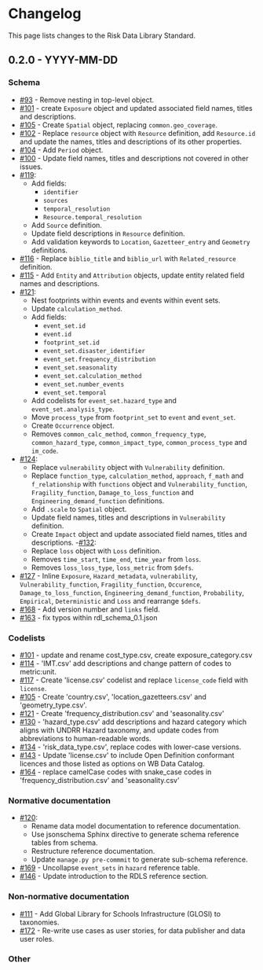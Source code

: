 # Changelog

This page lists changes to the Risk Data Library Standard.

## 0.2.0 - YYYY-MM-DD

### Schema

- [#93](https://github.com/GFDRR/rdl-standard/pull/93) - Remove nesting in top-level object.
- [#101](https://github.com/GFDRR/rdl-standard/pull/101) - create `Exposure` object and updated associated field names, titles and descriptions.
- [#105](https://github.com/GFDRR/rdl-standard/pull/105) - Create `Spatial` object, replacing `common.geo_coverage`.
- [#102](https://github.com/GFDRR/rdl-standard/pull/102) - Replace `resource` object with `Resource` definition, add `Resource.id` and update the names, titles and descriptions of its other properties.
- [#104](https://github.com/GFDRR/rdl-standard/pull/104) - Add `Period` object.
- [#100](https://github.com/GFDRR/rdl-standard/pull/100) - Update field names, titles and descriptions not covered in other issues.
- [#119](https://github.com/GFDRR/rdl-standard/pull/119):
  - Add fields:
    - `identifier`
    - `sources`
    - `temporal_resolution`
    - `Resource.temporal_resolution`
  - Add `Source` definition.
  - Update field descriptions in `Resource` definition.
  - Add validation keywords to `Location`, `Gazetteer_entry` and `Geometry` definitions.
- [#116](https://github.com/GFDRR/rdl-standard/pull/116) - Replace `biblio_title` and `biblio_url` with `Related_resource` definition.
- [#115](https://github.com/GFDRR/rdl-standard/pull/115) - Add `Entity` and `Attribution` objects, update entity related field names and descriptions.
- [#121](https://github.com/GFDRR/rdl-standard/pull/121):
  - Nest footprints within events and events within event sets.
  - Update `calculation_method`.
  - Add fields:
    - `event_set.id`
    - `event.id`
    - `footprint_set.id`
    - `event_set.disaster_identifier`
    - `event_set.frequency_distribution`
    - `event_set.seasonality`
    - `event_set.calculation_method`
    - `event_set.number_events`
    - `event_set.temporal`
  - Add codelists for `event_set.hazard_type` and `event_set.analysis_type`.
  - Move `process_type` from `footprint_set` to `event` and `event_set`.
  - Create `Occurrence` object.
  - Removes `common_calc_method`, `common_frequency_type`, `common_hazard_type`, `common_impact_type`, `common_process_type` and `im_code`.
- [#124](https://github.com/GFDRR/rdl-standard/pull/124):
  - Replace `vulnerability` object with `Vulnerability` definition.
  - Replace `function_type`, `calculation_method`, `approach`, `f_math` and `f_relationship` with `functions` object and `Vulnerability_function`, `Fragility_function`, `Damage_to_loss_function` and `Engineering_demand_function` definitions.
  - Add `.scale` to `Spatial` object.
  - Update field names, titles and descriptions in `Vulnerability` definition.
  - Create `Impact` object and update associated field names, titles and descriptions.
    -[#132](https://github.com/GFDRR/rdl-standard/pull/132):
  - Replace `loss` object with `Loss` definition.
  - Removes `time_start`, `time_end`, `time_year` from `loss`.
  - Removes `loss_loss_type`, `loss_metric` from `$defs`.
- [#127](https://github.com/GFDRR/rdl-standard/pull/127) - Inline `Exposure`, `Hazard_metadata`, `vulnerability`, `Vulnerability_function`, `Fragility_function`, `Occurence`, `Damage_to_loss_function`, `Engineering_demand_function`, `Probability`, `Empirical`, `Deterministic` and `Loss` and rearrange `$defs`.
- [#168](https://github.com/GFDRR/rdl-standard/pull/168) - Add version number and `links` field.
- [#163](https://github.com/GFDRR/rdl-standard/pull/163) - fix typos within rdl_schema_0.1.json

### Codelists

- [#101](https://github.com/GFDRR/rdl-standard/pull/101) - update and rename cost_type.csv, create exposure_category.csv
- [#114](https://github.com/GFDRR/rdl-standard/pull/114) - 'IMT.csv' add descriptions and change pattern of codes to metric:unit.
- [#117](https://github.com/GFDRR/rdl-standard/pull/117) - Create 'license.csv' codelist and replace `license_code` field with `license`.
- [#105](https://github.com/GFDRR/rdl-standard/pull/105) - Create 'country.csv', 'location_gazetteers.csv' and 'geometry_type.csv'.
- [#121](https://github.com/GFDRR/rdl-standard/pull/121) - Create 'frequency_distribution.csv' and 'seasonality.csv'
- [#130](https://github.com/GFDRR/rdl-standard/pull/130) - 'hazard_type.csv' add descriptions and hazard category which aligns with UNDRR Hazard taxonomy, and update codes from abbreviations to human-readable words.
- [#134](https://github.com/GFDRR/rdl-standard/pull/134) - 'risk_data_type.csv', replace codes with lower-case versions.
- [#143](https://github.com/GFDRR/rdl-standard/pull/143) - Update 'license.csv' to include Open Definition conformant licences and those listed as options on WB Data Catalog.
- [#164](https://github.com/GFDRR/rdl-standard/pull/164) - replace camelCase codes with snake_case codes in 'frequency_distribution.csv' and 'seasonality.csv'

### Normative documentation

- [#120](https://github.com/GFDRR/rdl-standard/pull/120):
  - Rename data model documentation to reference documentation.
  - Use jsonschema Sphinx directive to generate schema reference tables from schema.
  - Restructure reference documentation.
  - Update `manage.py pre-commmit` to generate sub-schema reference.
- [#169](https://github.com/GFDRR/rdl-standard/pull/169) - Uncollapse `event_sets` in `hazard` reference table.
- [#146](https://github.com/GFDRR/rdl-standard/pull/146) - Update introduction to the RDLS reference section.

### Non-normative documentation

- [#111](https://github.com/GFDRR/rdl-standard/pull/111) - Add Global Library for Schools Infrastructure (GLOSI) to taxonomies.
- [#172](https://github.com/GFDRR/rdl-standard/pull/172) - Re-write use cases as user stories, for data publisher and data user roles.

### Other
